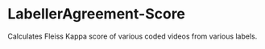 # LabellerAgreement-Score
Calculates Fleiss Kappa score of various coded videos from various labels. 
